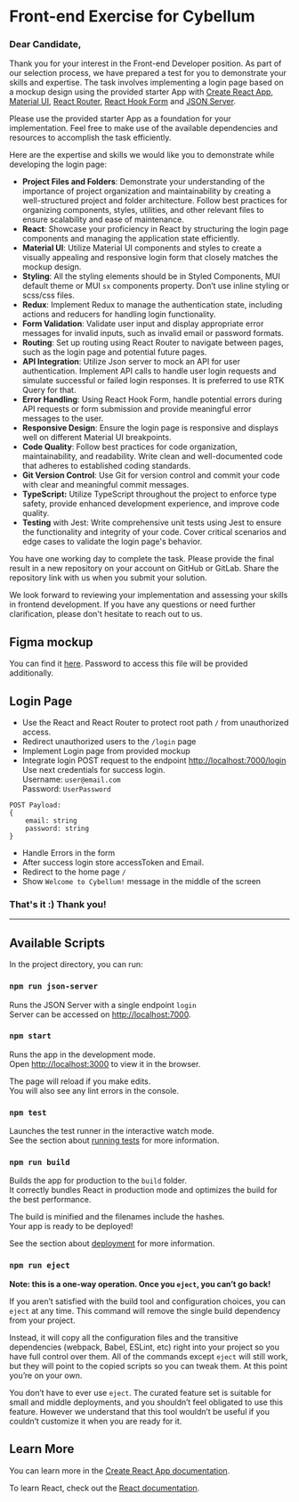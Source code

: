 # Front-end Exercise for Cybellum


### Dear Candidate,

Thank you for your interest in the Front-end Developer position. As part of our selection process, 
we have prepared a test for you to demonstrate your skills and expertise. 
The task involves implementing a login page based on a mockup design using the provided 
starter App with [Create React App](https://github.com/facebook/create-react-app), [Material UI](https://mui.com/core/), [React Router](https://reactrouter.com/en/main/start/tutorial), [React Hook Form](https://react-hook-form.com/) and [JSON Server](https://github.com/typicode/json-server).

Please use the provided starter App as a foundation for your implementation. Feel free to make use of the available dependencies and resources to accomplish the task efficiently.

Here are the expertise and skills we would like you to demonstrate while developing the login page:

* **Project Files and Folders**: Demonstrate your understanding of the importance of project organization and maintainability by creating a well-structured project and folder architecture. Follow best practices for organizing components, styles, utilities, and other relevant files to ensure scalability and ease of maintenance.
* **React**: Showcase your proficiency in React by structuring the login page components and managing the application state efficiently.
* **Material UI**: Utilize Material UI components and styles to create a visually appealing and responsive login form that closely matches the mockup design.
* **Styling**: All the styling elements should be in Styled Components, MUI default theme or MUI `sx` components property. Don’t use inline styling or scss/css files.
* **Redux**: Implement Redux to manage the authentication state, including actions and reducers for handling login functionality.
* **Form Validation**: Validate user input and display appropriate error messages for invalid inputs, such as invalid email or password formats.
* **Routing**: Set up routing using React Router to navigate between pages, such as the login page and potential future pages.
* **API Integration**: Utilize Json server to mock an API for user authentication. Implement API calls to handle user login requests and simulate successful or failed login responses. 
It is preferred  to use RTK Query for that.
* **Error Handling**: Using React Hook Form, handle potential errors during API requests or form submission and provide meaningful error messages to the user.
* **Responsive Design**: Ensure the login page is responsive and displays well on different Material UI breakpoints.
* **Code Quality**: Follow best practices for code organization, maintainability, and readability. Write clean and well-documented code that adheres to established coding standards.
* **Git Version Control**: Use Git for version control and commit your code with clear and meaningful commit messages.
* **TypeScript:** Utilize TypeScript throughout the project to enforce type safety, provide enhanced development experience, and improve code quality.
* **Testing** with Jest: Write comprehensive unit tests using Jest to ensure the functionality and integrity of your code. Cover critical scenarios and edge cases to validate the login page's behavior.

You have one working day to complete the task. Please provide the final result in a new repository on your account on GitHub or GitLab. Share the repository link with us when you submit your solution.

We look forward to reviewing your implementation and assessing your skills in frontend development. If you have any questions or need further clarification, please don't hesitate to reach out to us. 

## Figma mockup

You can find it [here](https://www.figma.com/file/bBRBq0jMSO3JBzWTdhNvA4/FE-developer-exercise?type=design&node-id=103%3A181&t=fNNEhlXUEPRfZnD4-1).
Password to access this file will be provided additionally.

## Login Page

* Use the React and React Router to protect root path `/` from unauthorized access.
* Redirect unauthorized users to the `/login` page
* Implement Login page from provided mockup
* Integrate login POST request to the endpoint [http://localhost:7000/login](http://localhost:7000/login)\
Use next credentials for success login.\
Username: `user@email.com`\
Password: `UserPassword`

```
POST Payload:
{
    email: string
    password: string
}
```
* Handle Errors in the form
* After success login store accessToken and Email. 
* Redirect to the home page `/`
* Show `Welcome to Cybellum!` message in the middle of the screen

### That's it :) Thank you!

________________________________

## Available Scripts

In the project directory, you can run:

### `npm run json-server`

Runs the JSON Server with a single endpoint `login`\
Server can be accessed on [http://localhost:7000](http://localhost:7000).

### `npm start`

Runs the app in the development mode.\
Open [http://localhost:3000](http://localhost:3000) to view it in the browser.

The page will reload if you make edits.\
You will also see any lint errors in the console.

### `npm test`

Launches the test runner in the interactive watch mode.\
See the section about [running tests](https://facebook.github.io/create-react-app/docs/running-tests) for more information.

### `npm run build`

Builds the app for production to the `build` folder.\
It correctly bundles React in production mode and optimizes the build for the best performance.

The build is minified and the filenames include the hashes.\
Your app is ready to be deployed!

See the section about [deployment](https://facebook.github.io/create-react-app/docs/deployment) for more information.

### `npm run eject`

**Note: this is a one-way operation. Once you `eject`, you can’t go back!**

If you aren’t satisfied with the build tool and configuration choices, you can `eject` at any time. This command will remove the single build dependency from your project.

Instead, it will copy all the configuration files and the transitive dependencies (webpack, Babel, ESLint, etc) right into your project so you have full control over them. All of the commands except `eject` will still work, but they will point to the copied scripts so you can tweak them. At this point you’re on your own.

You don’t have to ever use `eject`. The curated feature set is suitable for small and middle deployments, and you shouldn’t feel obligated to use this feature. However we understand that this tool wouldn’t be useful if you couldn’t customize it when you are ready for it.

## Learn More

You can learn more in the [Create React App documentation](https://facebook.github.io/create-react-app/docs/getting-started).

To learn React, check out the [React documentation](https://reactjs.org/).
